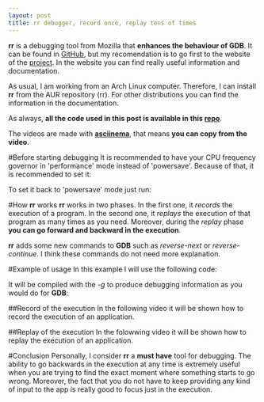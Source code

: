 ```yaml
---
layout: post
title: rr debugger, record once, replay tens of times
---
```


**rr** is a debugging tool from Mozilla that **enhances the behaviour of GDB**. It can be found in
[GitHub](https://github.com/mozilla/rr), but my recomendation is to go first to the website of the
[project](http://rr-project.org/). In the website you can find really useful information and documentation.

As usual, I am working from an Arch Linux computer. Therefore, I can install **rr** from the AUR repository (rr). For other distributions you can find the information in the documentation.

As always, **all the code used in this post is available in this [repo](https://github.com/maitesin/blog/tree/master/rr_debugger_gdb_post_2016_01_15/src)**.

The videos are made with **[asciinema](https://asciinema.org/)**, that means **you can copy from the video**.

#Before starting debugging
It is recommended to have your CPU frequency governor in 'performance' mode instead of 'powersave'. Because of that, it is recommended to set it:
<script src="https://gist.github.com/maitesin/93a7e3ad10d8afba3529.js"></script>


To set it back to 'powersave' mode just run:
<script src="https://gist.github.com/maitesin/83cadbdedf5e3a6925a2.js"></script>

#How **rr** works
**rr** works in two phases. In the first one, it *records* the execution of a program. In the second one, it *replays* the execution of that program as many times as you need. Moreover, during the *replay* phase **you can go forward and backward in the execution**.

**rr** adds some new commands to **GDB** such as *reverse-next* or *reverse-continue*. I think these commands do not need more explanation.

#Example of usage
In this example I will use the following code:
<script src="https://gist.github.com/maitesin/efdbc9067edb3d5871e3.js"></script>


It will be compiled with the *-g* to produce debugging information as you would do for **GDB**:
<script src="https://gist.github.com/maitesin/fd19939785d85babda39.js"></script>

##Record of the execution
In the following video it will be shown how to record the execution of an application.
<script type="text/javascript" src="https://asciinema.org/a/5m0lpbkqj6xyl9fy0ath9tnjd.js"
id="asciicast-5m0lpbkqj6xyl9fy0ath9tnjd" async></script>

##Replay of the execution
In the folowwing video it will be shown how to replay the execution of an application.
<script type="text/javascript" src="https://asciinema.org/a/cpzdimjm3v3ghownpynzey1bu.js"
id="asciicast-cpzdimjm3v3ghownpynzey1bu" async></script>

#Conclusion
Personally, I consider **rr** a **must have** tool for debugging. The ability to go backwards in the execution at any time is extremely useful when you are trying to find the exact moment where something starts to go wrong. Moreover, the fact that you do not have to keep providing any kind of input to the app is really good to focus just in the execution.
